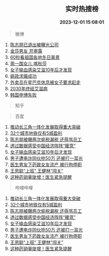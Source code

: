 <div align="center"><h2>实时热搜榜</h2><h4>2023-12-01 15:08:01</h4></div>

> 微博  

1. [陈志朋已退出被曝光公司](https://s.weibo.com/weibo?q=%23%E9%99%88%E5%BF%97%E6%9C%8B%E5%B7%B2%E9%80%80%E5%87%BA%E8%A2%AB%E6%9B%9D%E5%85%89%E5%85%AC%E5%8F%B8%23&t=31&band_rank=1&Refer=top)<br />
2. [金莎男友 开塞露](https://s.weibo.com/weibo?q=%E9%87%91%E8%8E%8E%E7%94%B7%E5%8F%8B%20%E5%BC%80%E5%A1%9E%E9%9C%B2&t=31&band_rank=2&Refer=top)<br />
3. [60秒看祖国各地冬日美景](https://s.weibo.com/weibo?q=%2360%E7%A7%92%E7%9C%8B%E7%A5%96%E5%9B%BD%E5%90%84%E5%9C%B0%E5%86%AC%E6%97%A5%E7%BE%8E%E6%99%AF%23&t=31&band_rank=3&Refer=top)<br />
4. [周一围女儿 喀秋莎](https://s.weibo.com/weibo?q=%E5%91%A8%E4%B8%80%E5%9B%B4%E5%A5%B3%E5%84%BF%20%E5%96%80%E7%A7%8B%E8%8E%8E&t=31&band_rank=4&Refer=top)<br />
5. [女子输血感染艾滋10年后才发现](https://s.weibo.com/weibo?q=%23%E5%A5%B3%E5%AD%90%E8%BE%93%E8%A1%80%E6%84%9F%E6%9F%93%E8%89%BE%E6%BB%8B10%E5%B9%B4%E5%90%8E%E6%89%8D%E5%8F%91%E7%8E%B0%23&t=31&band_rank=5&Refer=top)<br />
6. [姚政求婚成功](https://s.weibo.com/weibo?q=%23%E5%A7%9A%E6%94%BF%E6%B1%82%E5%A9%9A%E6%88%90%E5%8A%9F%23&t=31&band_rank=6&Refer=top)<br />
7. [外卖员在星巴克休息被女子要求赶走](https://s.weibo.com/weibo?q=%23%E5%A4%96%E5%8D%96%E5%91%98%E5%9C%A8%E6%98%9F%E5%B7%B4%E5%85%8B%E4%BC%91%E6%81%AF%E8%A2%AB%E5%A5%B3%E5%AD%90%E8%A6%81%E6%B1%82%E8%B5%B6%E8%B5%B0%23&t=31&band_rank=7&Refer=top)<br />
8. [2030年终结艾滋病](https://s.weibo.com/weibo?q=%232030%E5%B9%B4%E7%BB%88%E7%BB%93%E8%89%BE%E6%BB%8B%E7%97%85%23&t=31&band_rank=8&Refer=top)<br />
9. [韩国申博失败](https://s.weibo.com/weibo?q=%23%E9%9F%A9%E5%9B%BD%E7%94%B3%E5%8D%9A%E5%A4%B1%E8%B4%A5%23&t=31&band_rank=9&Refer=top)<br />

> 知乎  


> 百度  

1. [推动长三角一体化发展取得重大突破](https://www.baidu.com/s?wd=%E6%8E%A8%E5%8A%A8%E9%95%BF%E4%B8%89%E8%A7%92%E4%B8%80%E4%BD%93%E5%8C%96%E5%8F%91%E5%B1%95%E5%8F%96%E5%BE%97%E9%87%8D%E5%A4%A7%E7%AA%81%E7%A0%B4&sa=fyb_news&rsv_dl=fyb_news)<br />
2. [32个城市地铁仅有5城盈利](https://www.baidu.com/s?wd=32%E4%B8%AA%E5%9F%8E%E5%B8%82%E5%9C%B0%E9%93%81%E4%BB%85%E6%9C%895%E5%9F%8E%E7%9B%88%E5%88%A9&sa=fyb_news&rsv_dl=fyb_news)<br />
3. [陈志朋被曝两次偷税漏税 还辱骂员工](https://www.baidu.com/s?wd=%E9%99%88%E5%BF%97%E6%9C%8B%E8%A2%AB%E6%9B%9D%E4%B8%A4%E6%AC%A1%E5%81%B7%E7%A8%8E%E6%BC%8F%E7%A8%8E+%E8%BF%98%E8%BE%B1%E9%AA%82%E5%91%98%E5%B7%A5&sa=fyb_news&rsv_dl=fyb_news)<br />
4. [透过数据感受中国经济阵阵“暖意”](https://www.baidu.com/s?wd=%E9%80%8F%E8%BF%87%E6%95%B0%E6%8D%AE%E6%84%9F%E5%8F%97%E4%B8%AD%E5%9B%BD%E7%BB%8F%E6%B5%8E%E9%98%B5%E9%98%B5%E2%80%9C%E6%9A%96%E6%84%8F%E2%80%9D&sa=fyb_news&rsv_dl=fyb_news)<br />
5. [女子输血感染艾滋10年后才发现](https://www.baidu.com/s?wd=%E5%A5%B3%E5%AD%90%E8%BE%93%E8%A1%80%E6%84%9F%E6%9F%93%E8%89%BE%E6%BB%8B10%E5%B9%B4%E5%90%8E%E6%89%8D%E5%8F%91%E7%8E%B0&sa=fyb_news&rsv_dl=fyb_news)<br />
6. [男子遭电诈同伙抢50万 还被打一耳光](https://www.baidu.com/s?wd=%E7%94%B7%E5%AD%90%E9%81%AD%E7%94%B5%E8%AF%88%E5%90%8C%E4%BC%99%E6%8A%A250%E4%B8%87+%E8%BF%98%E8%A2%AB%E6%89%93%E4%B8%80%E8%80%B3%E5%85%89&sa=fyb_news&rsv_dl=fyb_news)<br />
7. [医生男友下药致女友流产 被行拘停职](https://www.baidu.com/s?wd=%E5%8C%BB%E7%94%9F%E7%94%B7%E5%8F%8B%E4%B8%8B%E8%8D%AF%E8%87%B4%E5%A5%B3%E5%8F%8B%E6%B5%81%E4%BA%A7+%E8%A2%AB%E8%A1%8C%E6%8B%98%E5%81%9C%E8%81%8C&sa=fyb_news&rsv_dl=fyb_news)<br />
8. [王思聪“上班” 王健林“闯关”](https://www.baidu.com/s?wd=%E7%8E%8B%E6%80%9D%E8%81%AA%E2%80%9C%E4%B8%8A%E7%8F%AD%E2%80%9D+%E7%8E%8B%E5%81%A5%E6%9E%97%E2%80%9C%E9%97%AF%E5%85%B3%E2%80%9D&sa=fyb_news&rsv_dl=fyb_news)<br />
9. [这种药销量陡增！医生紧急提醒](https://www.baidu.com/s?wd=%E8%BF%99%E7%A7%8D%E8%8D%AF%E9%94%80%E9%87%8F%E9%99%A1%E5%A2%9E%EF%BC%81%E5%8C%BB%E7%94%9F%E7%B4%A7%E6%80%A5%E6%8F%90%E9%86%92&sa=fyb_news&rsv_dl=fyb_news)<br />

> 哔哩哔哩  

1. [推动长三角一体化发展取得重大突破](https://www.baidu.com/s?wd=%E6%8E%A8%E5%8A%A8%E9%95%BF%E4%B8%89%E8%A7%92%E4%B8%80%E4%BD%93%E5%8C%96%E5%8F%91%E5%B1%95%E5%8F%96%E5%BE%97%E9%87%8D%E5%A4%A7%E7%AA%81%E7%A0%B4&sa=fyb_news&rsv_dl=fyb_news)<br />
2. [32个城市地铁仅有5城盈利](https://www.baidu.com/s?wd=32%E4%B8%AA%E5%9F%8E%E5%B8%82%E5%9C%B0%E9%93%81%E4%BB%85%E6%9C%895%E5%9F%8E%E7%9B%88%E5%88%A9&sa=fyb_news&rsv_dl=fyb_news)<br />
3. [陈志朋被曝两次偷税漏税 还辱骂员工](https://www.baidu.com/s?wd=%E9%99%88%E5%BF%97%E6%9C%8B%E8%A2%AB%E6%9B%9D%E4%B8%A4%E6%AC%A1%E5%81%B7%E7%A8%8E%E6%BC%8F%E7%A8%8E+%E8%BF%98%E8%BE%B1%E9%AA%82%E5%91%98%E5%B7%A5&sa=fyb_news&rsv_dl=fyb_news)<br />
4. [透过数据感受中国经济阵阵“暖意”](https://www.baidu.com/s?wd=%E9%80%8F%E8%BF%87%E6%95%B0%E6%8D%AE%E6%84%9F%E5%8F%97%E4%B8%AD%E5%9B%BD%E7%BB%8F%E6%B5%8E%E9%98%B5%E9%98%B5%E2%80%9C%E6%9A%96%E6%84%8F%E2%80%9D&sa=fyb_news&rsv_dl=fyb_news)<br />
5. [女子输血感染艾滋10年后才发现](https://www.baidu.com/s?wd=%E5%A5%B3%E5%AD%90%E8%BE%93%E8%A1%80%E6%84%9F%E6%9F%93%E8%89%BE%E6%BB%8B10%E5%B9%B4%E5%90%8E%E6%89%8D%E5%8F%91%E7%8E%B0&sa=fyb_news&rsv_dl=fyb_news)<br />
6. [男子遭电诈同伙抢50万 还被打一耳光](https://www.baidu.com/s?wd=%E7%94%B7%E5%AD%90%E9%81%AD%E7%94%B5%E8%AF%88%E5%90%8C%E4%BC%99%E6%8A%A250%E4%B8%87+%E8%BF%98%E8%A2%AB%E6%89%93%E4%B8%80%E8%80%B3%E5%85%89&sa=fyb_news&rsv_dl=fyb_news)<br />
7. [医生男友下药致女友流产 被行拘停职](https://www.baidu.com/s?wd=%E5%8C%BB%E7%94%9F%E7%94%B7%E5%8F%8B%E4%B8%8B%E8%8D%AF%E8%87%B4%E5%A5%B3%E5%8F%8B%E6%B5%81%E4%BA%A7+%E8%A2%AB%E8%A1%8C%E6%8B%98%E5%81%9C%E8%81%8C&sa=fyb_news&rsv_dl=fyb_news)<br />
8. [王思聪“上班” 王健林“闯关”](https://www.baidu.com/s?wd=%E7%8E%8B%E6%80%9D%E8%81%AA%E2%80%9C%E4%B8%8A%E7%8F%AD%E2%80%9D+%E7%8E%8B%E5%81%A5%E6%9E%97%E2%80%9C%E9%97%AF%E5%85%B3%E2%80%9D&sa=fyb_news&rsv_dl=fyb_news)<br />
9. [这种药销量陡增！医生紧急提醒](https://www.baidu.com/s?wd=%E8%BF%99%E7%A7%8D%E8%8D%AF%E9%94%80%E9%87%8F%E9%99%A1%E5%A2%9E%EF%BC%81%E5%8C%BB%E7%94%9F%E7%B4%A7%E6%80%A5%E6%8F%90%E9%86%92&sa=fyb_news&rsv_dl=fyb_news)<br />
